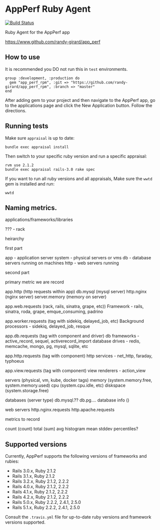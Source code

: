 # AppPerf Ruby Agent

[![Build Status](https://travis-ci.org/randy-girard/app_perf_rpm.svg?branch=master)](https://travis-ci.org/randy-girard/app_perf_rpm)

Ruby Agent for the AppPerf app

https://www.github.com/randy-girard/app_perf

## How to use

It is recommended you DO not run this in `test` environments.

```
group :development, :production do
  gem "app_perf_rpm", :git => "https://github.com/randy-girard/app_perf_rpm", :branch => "master"
end
```

After adding gem to your project and then navigate to the AppPerf app, go to the applications page and click the New Application button. Follow the directions.

## Running tests

Make sure `appraisal` is up to date:

```
bundle exec appraisal install
```

Then switch to your specific ruby version and run a specific appraisal:

```
rvm use 2.1.2
bundle exec appraisal rails-3.0 rake spec
```

If you want to run all ruby versions and all appraisals,
Make sure the `wwtd` gem is installed and run:

```
wwtd
```

## Naming metrics.

applications/frameworks/libraries

??? - rack

heirarchy

first part

app - application server
system - physical servers or vms
db - database servers running on machines
http - web servers running

second part

primary metric we are record

app.http (http requests within app)
db.mysql (mysql server)
http.nginx (nginx server)
server.memory (memory on server)

app.web.requests (rack, rails, sinatra, grape, etc))
Framework - rails, sinatra, roda, grape, emque_consuming, padrino

app.worker.requests (tag with sidekiq, delayed_job, etc)
Background processors - sidekiq, delayed_job, resque

app.db.requests (tag with component and driver)
db frameworks - active_record, sequel, activerecord_import
database drives - redis, memcache, mongo, pg, mysql, sqlite, etc

app.http.requests (tag with component)
http services - net_http, faraday, typhoeus

app.view.requests (tag with component)
view renderers - action_view

servers (physical, vm, kube, docker tags)
memory (system.memory.free, system.memory.used)
cpu (system.cpu.idle, etc)
diskspace (system.storage.free)

databases (server type)
db.mysql.??
db.pg....
database info ()

web servers
http.nginx.requests
http.apache.requests

metrics to record

count (count)
total (sum)
avg
histogram
mean
stddev
percentiles?

## Supported versions

Currently, AppPerf supports the following versions of frameworks and rubies:

- Rails 3.0.x, Ruby 2.1.2
- Rails 3.1.x, Ruby 2.1.2
- Rails 3.2.x, Ruby 2.1.2, 2.2.2
- Rails 4.0.x, Ruby 2.1.2, 2.2.2
- Rails 4.1.x, Ruby 2.1.2, 2.2.2
- Rails 4.2.x, Ruby 2.1.2, 2.2.2
- Rails 5.0.x, Ruby 2.2.2, 2.4.1, 2.5.0
- Rails 5.1.x, Ruby 2.2.2, 2.4.1, 2.5.0

Consult the `.travis.yml` file for up-to-date ruby versions and framework versions supported.
